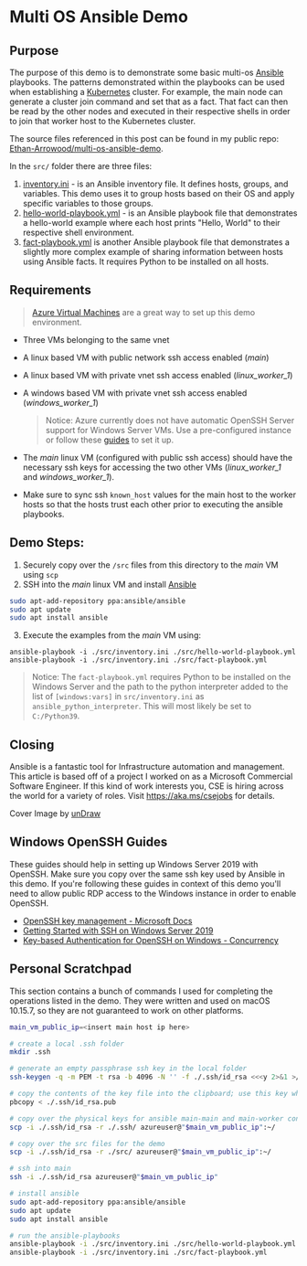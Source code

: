 # Multi OS Ansible Demo
## Purpose

The purpose of this demo is to demonstrate some basic multi-os [Ansible](https://www.ansible.com/) playbooks. The patterns demonstrated within the playbooks can be used when establishing a [Kubernetes](https://kubernetes.io/) cluster. For example, the main node can generate a cluster join command and set that as a fact. That fact can then be read by the other nodes and executed in their respective shells in order to join that worker host to the Kubernetes cluster.

The source files referenced in this post can be found in my public repo: [Ethan-Arrowood/multi-os-ansible-demo](https://github.com/Ethan-Arrowood/multi-os-ansible-demo).

In the `src/` folder there are three files:

1. [inventory.ini](./src/inventory.ini) - is an Ansible inventory file. It defines hosts, groups, and variables. This demo uses it to group hosts based on their OS and apply specific variables to those groups.
2. [hello-world-playbook.yml](./src/hello-world-playbook.yml) - is an Ansible playbook file that demonstrates a hello-world example where each host prints "Hello, World" to their respective shell environment.
3. [fact-playbook.yml](./src/fact-playbook.yml) is another Ansible playbook file that demonstrates a slightly more complex example of sharing information between hosts using Ansible facts. It requires Python to be installed on all hosts.

## Requirements

> [Azure Virtual Machines](https://azure.microsoft.com/en-us/services/virtual-machines/) are a great way to set up this demo environment.

- Three VMs belonging to the same vnet
- A linux based VM with public network ssh access enabled (*main*)
- A linux based VM with private vnet ssh access enabled (*linux_worker_1*)
- A windows based VM with private vnet ssh access enabled (*windows_worker_1*)

  > Notice: Azure currently does not have automatic OpenSSH Server support for Windows Server VMs. Use a pre-configured instance or follow these [guides](#windows-openssh-guides) to set it up.

- The *main* linux VM (configured with public ssh access) should have the necessary ssh keys for accessing the two other VMs (*linux_worker_1* and *windows_worker_1*).
- Make sure to sync ssh `known_host` values for the main host to the worker hosts so that the hosts trust each other prior to executing the ansible playbooks.

## Demo Steps:

1. Securely copy over the `/src` files from this directory to the *main* VM using `scp`
2. SSH into the *main* linux VM and install [Ansible](https://www.ansible.com/)
  ```sh
  sudo apt-add-repository ppa:ansible/ansible
  sudo apt update
  sudo apt install ansible
  ```
3. Execute the examples from the *main* VM using:
  ```
  ansible-playbook -i ./src/inventory.ini ./src/hello-world-playbook.yml
  ansible-playbook -i ./src/inventory.ini ./src/fact-playbook.yml
  ```
  > Notice: The `fact-playbook.yml` requires Python to be installed on the Windows Server and the path to the python interpreter added to the list of `[windows:vars]` in `src/inventory.ini` as `ansible_python_interpreter`. This will most likely be set to `C:/Python39`.

## Closing

Ansible is a fantastic tool for Infrastructure automation and management. This article is based off of a project I worked on as a Microsoft Commercial Software Engineer. If this kind of work interests you, CSE is hiring across the world for a variety of roles. Visit https://aka.ms/csejobs for details.

Cover Image by [unDraw](https://undraw.co/)

## Windows OpenSSH Guides

These guides should help in setting up Windows Server 2019 with OpenSSH. Make sure you copy over the same ssh key used by Ansible in this demo. If you're following these guides in context of this demo you'll need to allow public RDP access to the Windows instance in order to enable OpenSSH.

- [OpenSSH key management - Microsoft Docs](https://docs.microsoft.com/en-us/windows-server/administration/openssh/openssh_keymanagement)
- [Getting Started with SSH on Windows Server 2019](https://www.concurrency.com/blog/february-2019/getting-started-with-ssh-on-windows-server-2019)
- [Key-based Authentication for OpenSSH on Windows - Concurrency](https://www.concurrency.com/blog/may-2019/key-based-authentication-for-openssh-on-windows)

## Personal Scratchpad

This section contains a bunch of commands I used for completing the operations listed in the demo. They were written and used on macOS 10.15.7, so they are not guaranteed to work on other platforms.

```sh
main_vm_public_ip=<insert main host ip here>

# create a local .ssh folder
mkdir .ssh

# generate an empty passphrase ssh key in the local folder
ssh-keygen -q -m PEM -t rsa -b 4096 -N '' -f ./.ssh/id_rsa <<<y 2>&1 >/dev/null

# copy the contents of the key file into the clipboard; use this key when creating the VMs in Azure Portal
pbcopy < ./.ssh/id_rsa.pub

# copy over the physical keys for ansible main-main and main-worker connections
scp -i ./.ssh/id_rsa -r ./.ssh/ azureuser@"$main_vm_public_ip":~/

# copy over the src files for the demo
scp -i ./.ssh/id_rsa -r ./src/ azureuser@"$main_vm_public_ip":~/

# ssh into main
ssh -i ./.ssh/id_rsa azureuser@"$main_vm_public_ip"

# install ansible
sudo apt-add-repository ppa:ansible/ansible
sudo apt update
sudo apt install ansible

# run the ansible-playbooks
ansible-playbook -i ./src/inventory.ini ./src/hello-world-playbook.yml
ansible-playbook -i ./src/inventory.ini ./src/fact-playbook.yml
```